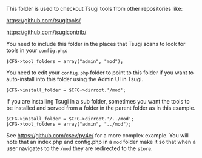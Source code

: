 
This folder is used to checkout Tsugi tools from other repositories like:

https://github.com/tsugitools/

https://github.com/tsugicontrib/

You need to include this folder in the places that Tsugi scans to look for tools
in your `config.php`:

    $CFG->tool_folders = array("admin", "mod");

You need to edit your `config.php` folder to point to this folder
if you want to auto-install into this folder using the Admin UI
in Tsugi.

    $CFG->install_folder = $CFG->dirroot.'/mod';

If you are installing Tsugi in a sub folder, sometimes you
want the tools to be installed and served from a folder in
the parent folder as in this example.

    $CFG->install_folder = $CFG->dirroot.'/../mod';
    $CFG->tool_folders = array("admin", "../mod");

See https://github.com/csev/py4e/ for a more complex example.  You will
note that an index.php and config.php in a `mod` folder make it so 
that when a user navigates to the `/mod` they are redirected
to the `store`.

